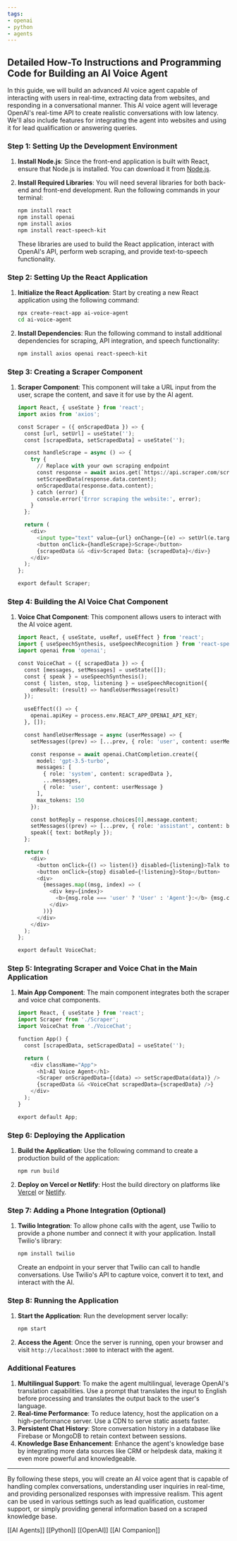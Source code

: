 ```yaml
---
tags:
- openai
- python
- agents
---
```

## Detailed How-To Instructions and Programming Code for Building an AI Voice Agent

In this guide, we will build an advanced AI voice agent capable of interacting with users in real-time, extracting data from websites, and responding in a conversational manner. This AI voice agent will leverage OpenAI's real-time API to create realistic conversations with low latency. We'll also include features for integrating the agent into websites and using it for lead qualification or answering queries.

### Step 1: Setting Up the Development Environment

1. **Install Node.js**: Since the front-end application is built with React, ensure that Node.js is installed. You can download it from [Node.js](https://nodejs.org/).
2. **Install Required Libraries**: You will need several libraries for both back-end and front-end development. Run the following commands in your terminal:

    ```bash
    npm install react
    npm install openai
    npm install axios
    npm install react-speech-kit
    ```

    These libraries are used to build the React application, interact with OpenAI's API, perform web scraping, and provide text-to-speech functionality.

### Step 2: Setting Up the React Application

1. **Initialize the React Application**: Start by creating a new React application using the following command:

    ```bash
    npx create-react-app ai-voice-agent
    cd ai-voice-agent
    ```

2. **Install Dependencies**: Run the following command to install additional dependencies for scraping, API integration, and speech functionality:

    ```bash
    npm install axios openai react-speech-kit
    ```

### Step 3: Creating a Scraper Component

1. **Scraper Component**: This component will take a URL input from the user, scrape the content, and save it for use by the AI agent.

    ```python
    import React, { useState } from 'react';
    import axios from 'axios';
    
    const Scraper = ({ onScrapedData }) => {
      const [url, setUrl] = useState('');
      const [scrapedData, setScrapedData] = useState('');
    
      const handleScrape = async () => {
        try {
          // Replace with your own scraping endpoint
          const response = await axios.get(`https://api.scraper.com/scrape?url=${url}`);
          setScrapedData(response.data.content);
          onScrapedData(response.data.content);
        } catch (error) {
          console.error('Error scraping the website:', error);
        }
      };
    
      return (
        <div>
          <input type="text" value={url} onChange={(e) => setUrl(e.target.value)} placeholder="Enter website URL" />
          <button onClick={handleScrape}>Scrape</button>
          {scrapedData && <div>Scraped Data: {scrapedData}</div>}
        </div>
      );
    };
    
    export default Scraper;
    ```

### Step 4: Building the AI Voice Chat Component

1. **Voice Chat Component**: This component allows users to interact with the AI voice agent.

    ```python
    import React, { useState, useRef, useEffect } from 'react';
    import { useSpeechSynthesis, useSpeechRecognition } from 'react-speech-kit';
    import openai from 'openai';
    
    const VoiceChat = ({ scrapedData }) => {
      const [messages, setMessages] = useState([]);
      const { speak } = useSpeechSynthesis();
      const { listen, stop, listening } = useSpeechRecognition({
        onResult: (result) => handleUserMessage(result)
      });
    
      useEffect(() => {
        openai.apiKey = process.env.REACT_APP_OPENAI_API_KEY;
      }, []);
    
      const handleUserMessage = async (userMessage) => {
        setMessages((prev) => [...prev, { role: 'user', content: userMessage }]);
    
        const response = await openai.ChatCompletion.create({
          model: 'gpt-3.5-turbo',
          messages: [
            { role: 'system', content: scrapedData },
            ...messages,
            { role: 'user', content: userMessage }
          ],
          max_tokens: 150
        });
    
        const botReply = response.choices[0].message.content;
        setMessages((prev) => [...prev, { role: 'assistant', content: botReply }]);
        speak({ text: botReply });
      };
    
      return (
        <div>
          <button onClick={() => listen()} disabled={listening}>Talk to the Agent</button>
          <button onClick={stop} disabled={!listening}>Stop</button>
          <div>
            {messages.map((msg, index) => (
              <div key={index}>
                <b>{msg.role === 'user' ? 'User' : 'Agent'}:</b> {msg.content}
              </div>
            ))}
          </div>
        </div>
      );
    };
    
    export default VoiceChat;
    ```

### Step 5: Integrating Scraper and Voice Chat in the Main Application

1. **Main App Component**: The main component integrates both the scraper and voice chat components.

    ```python
    import React, { useState } from 'react';
    import Scraper from './Scraper';
    import VoiceChat from './VoiceChat';
    
    function App() {
      const [scrapedData, setScrapedData] = useState('');
    
      return (
        <div className="App">
          <h1>AI Voice Agent</h1>
          <Scraper onScrapedData={(data) => setScrapedData(data)} />
          {scrapedData && <VoiceChat scrapedData={scrapedData} />}
        </div>
      );
    }
    
    export default App;
    ```

### Step 6: Deploying the Application

1. **Build the Application**: Use the following command to create a production build of the application:

    ```bash
    npm run build
    ```

2. **Deploy on Vercel or Netlify**: Host the build directory on platforms like [Vercel](https://vercel.com/) or [Netlify](https://www.netlify.com/).

### Step 7: Adding a Phone Integration (Optional)

1. **Twilio Integration**: To allow phone calls with the agent, use Twilio to provide a phone number and connect it with your application. Install Twilio's library:

    ```bash
    npm install twilio
    ```

    Create an endpoint in your server that Twilio can call to handle conversations. Use Twilio's API to capture voice, convert it to text, and interact with the AI.

### Step 8: Running the Application

1. **Start the Application**: Run the development server locally:

    ```bash
    npm start
    ```

2. **Access the Agent**: Once the server is running, open your browser and visit `http://localhost:3000` to interact with the agent.

### Additional Features

1. **Multilingual Support**: To make the agent multilingual, leverage OpenAI's translation capabilities. Use a prompt that translates the input to English before processing and translates the output back to the user's language.
2. **Real-time Performance**: To reduce latency, host the application on a high-performance server. Use a CDN to serve static assets faster.
3. **Persistent Chat History**: Store conversation history in a database like Firebase or MongoDB to retain context between sessions.
4. **Knowledge Base Enhancement**: Enhance the agent's knowledge base by integrating more data sources like CRM or helpdesk data, making it even more powerful and knowledgeable.

---

By following these steps, you will create an AI voice agent that is capable of handling complex conversations, understanding user inquiries in real-time, and providing personalized responses with impressive realism. This agent can be used in various settings such as lead qualification, customer support, or simply providing general information based on a scraped knowledge base.

[[AI Agents]]  [[Python]]  [[OpenAI]]  [[AI Companion]]